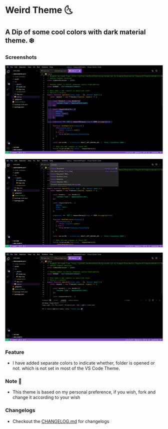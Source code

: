 # Weird Theme :last_quarter_moon_with_face:
## A Dip of some cool colors with dark material theme. :snowflake:
### Screenshots



![Screen with Selection](assets/sc_1.jpeg)

![With Active option](assets/sc_2.jpeg)

![Custom color for terminal too](assets/sc_3.jpeg)

### Feature
- I have added separate colors to indicate whether, folder is opened or not. which is not set in most of the VS Code Theme.

### Note :memo:
- This theme is based on my personal preference, if you wish, fork and change it according to your wish

### Changelogs

- Checkout the [CHANGELOG.md](CHANGELOG.md) for changelogs